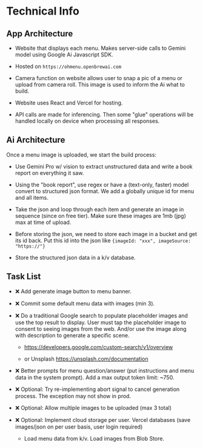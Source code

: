 # Technical Info

## App Architecture

- Website that displays each menu. Makes server-side calls to Gemini model using Google Ai Javascript SDK.

- Hosted on `https://ohmenu.openbrewai.com`

- Camera function on website allows user to snap a pic of a menu or upload from camera roll. This image is used to inform the Ai what to build.

- Website uses React and Vercel for hosting.

- API calls are made for inferencing. Then some "glue" operations will be handled locally on device when processing all responses.

## Ai Architecture

Once a menu image is uploaded, we start the build process:

- Use Gemini Pro w/ vision to extract unstructured data and write a book report on everything it saw.

- Using the "book report", use regex or have a (text-only, faster) model convert to structured json format. We add a globally unique id for menu and all items.

- Take the json and loop through each item and generate an image in sequence (since on free tier). Make sure these images are 1mb (jpg) max at time of upload.

- Before storing the json, we need to store each image in a bucket and get its id back. Put this id into the json like `{imageId: "xxx", imageSource: "https://"}`

- Store the structured json data in a k/v database.

## Task List

- ❌ Add generate image button to menu banner.

- ❌ Commit some default menu data with images (min 3).

- ❌ Do a traditional Google search to populate placeholder images and use the top result to display. User must tap the placeholder image to consent to seeing images from the web. And/or use the image along with description to generate a specific scene.

  - https://developers.google.com/custom-search/v1/overview

  - or Unsplash https://unsplash.com/documentation

- ❌ Better prompts for menu question/answer (put instructions and menu data in the system prompt). Add a max output token limit: ~750.

- ❌ Optional: Try re-implementing abort signal to cancel generation process. The exception may not show in prod.

- ❌ Optional: Allow multiple images to be uploaded (max 3 total)

- ❌ Optional: Implement cloud storage per user. Vercel databases (save images/json on per user basis, user login required)

  - Load menu data from k/v. Load images from Blob Store.
